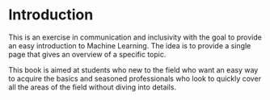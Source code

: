 Introduction
=======================

This is an exercise in communication and inclusivity with the goal to provide an easy introduction to Machine Learning. The idea is to provide a single page that gives an overview of a specific topic.

This book is aimed at students who new to the field who want an easy way to acquire the basics and seasoned professionals who look to quickly cover all the areas of the field without diving into details.

